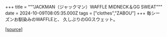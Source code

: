 +++
title = """JACKMAN（ジャックマン）WAFFLE MIDNECK＆GG SWEAT"""
date = 2024-10-09T08:05:35.000Z
tags = ["clothes","ZABOU"]
+++
毎シーズンお馴染みのWAFFLEと、 久しぶりのGGスウェット。

[[source]](https://zabou.org/2024/10/09/309664/)
